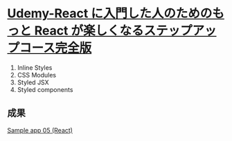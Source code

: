 # [Udemy-React に入門した人のためのもっと React が楽しくなるステップアップコース完全版](https://www.udemy.com/course/react_stepup/learn/lecture/24823340#overview)

1. Inline Styles
2. CSS Modules
3. Styled JSX
4. Styled components

## 成果

[Sample app 05 (React)](https://o568g1.csb.app/)
